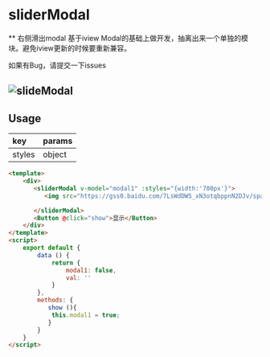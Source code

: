# sliderModal
** 右侧滑出modal 基于iview Modal的基础上做开发，抽离出来一个单独的模块。避免iview更新的时候要重新兼容。 <br />


如果有Bug，请提交一下issues <br />

## ![slideModal](http://7xjfvt.com1.z0.glb.clouddn.com/a.gif)

## Usage

|   key  |  params   |
|:-------|:----------|
| styles |  object   |



```html
<template>
    <div>
       <sliderModal v-model="modal1" :styles="{width:'700px'}">
          <img src="https://gss0.baidu.com/7LsWdDW5_xN3otqbppnN2DJv/space/pic/item/14ce36d3d539b60010e41dd8e350352ac65cb7b2.jpg" alt="">

       </sliderModal>
       <Button @click="show">显示</Button>
    </div>
</template>
<script>
    export default {
        data () {
            return {
                modal1: false,
                val: ''
            }
        },
        methods: {
           show (){
            this.modal1 = true;
           }
        }
    }
</script>



```




